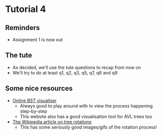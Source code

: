 # Tutorial 4

## Reminders
- Assignment 1 is now out

## The tute
- As decided, we'll use the tute questions to recap from now on
- We'll try to do at least q1, q2, q3, q5, q7, q8 and q9

## Some nice resources
- [Online BST visualiser](https://www.cs.usfca.edu/~galles/visualization/BST.html)
    - Always good to play around with to view the process happening step-by-step
    - This website also has a good visualisation tool for AVL trees too
- [The Wikipedia article on tree rotations](https://en.wikipedia.org/wiki/Tree_rotation)
    - This has some seriously good images/gifs of the rotation process!
